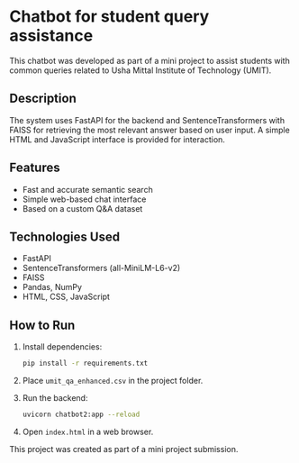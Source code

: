 # Chatbot for student query assistance

This chatbot was developed as part of a mini project to assist students with common queries related to Usha Mittal Institute of Technology (UMIT).

## Description

The system uses FastAPI for the backend and SentenceTransformers with FAISS for retrieving the most relevant answer based on user input. A simple HTML and JavaScript interface is provided for interaction.

## Features

* Fast and accurate semantic search
* Simple web-based chat interface
* Based on a custom Q\&A dataset

## Technologies Used

* FastAPI
* SentenceTransformers (all-MiniLM-L6-v2)
* FAISS
* Pandas, NumPy
* HTML, CSS, JavaScript

## How to Run

1. Install dependencies:

   ```bash
   pip install -r requirements.txt
   ```
2. Place `umit_qa_enhanced.csv` in the project folder.
3. Run the backend:

   ```bash
   uvicorn chatbot2:app --reload
   ```
4. Open `index.html` in a web browser.



This project was created as part of a mini project submission.
